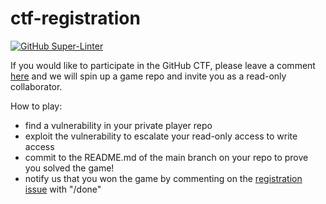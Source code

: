 # ctf-registration
[![GitHub Super-Linter](https://github.com/<OWNER>/<REPOSITORY>/workflows/Lint%20Code%20Base/badge.svg)](https://github.com/marketplace/actions/super-linter)

If you would like to participate in the GitHub CTF, please leave a comment [here](https://github.com/incrediblysecureinc/ctf-registration/issues/1) and we will spin up a game repo and invite you as a read-only collaborator.

How to play:

- find a vulnerability in your private player repo
- exploit the vulnerability to escalate your read-only access to write access
- commit to the README.md of the main branch on your repo to prove you solved the game!
- notify us that you won the game by commenting on the [registration issue](https://github.com/incrediblysecureinc/ctf-registration/issues/1) with "/done"
